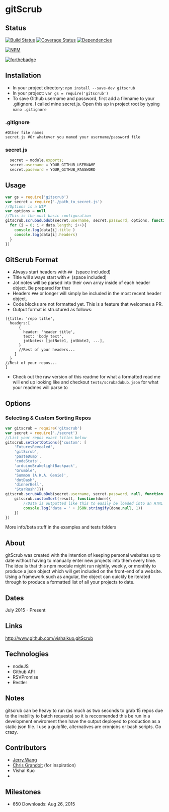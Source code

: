 # gitScrub

## Status
[![Build Status](https://travis-ci.org/vishalkuo/gitScrub.svg?branch=master)](https://travis-ci.org/vishalkuo/gitScrub)
[![Coverage Status](https://coveralls.io/repos/vishalkuo/gitScrub/badge.svg?branch=master&service=github)](https://coveralls.io/github/vishalkuo/gitScrub?branch=master)
[![Dependencies](https://david-dm.org/vishalkuo/gitscrub.svg)](https://david-dm.org/vishalkuo/gitscrub.svg)

[![NPM](https://nodei.co/npm/gitscrub.png?compact=true)](https://nodei.co/npm/gitscrub/)

[![forthebadge](http://forthebadge.com/images/badges/gluten-free.svg)](http://forthebadge.com)

## Installation
* In your project directory: ```npm install --save-dev gitscrub```
* In your project: ```var gs = require('gitscrub')```
* To save Github username and password, first add a filename to your .gitignore. I called mine secret.js. Open this up in project root by typing ```nano .gitignore```

### .gitignore ###
```gitignore
#Other file names
secret.js #Or whatever you named your username/password file
```
### secret.js ###
```Javascript 
  secret = module.exports;
  secret.username = YOUR_GITHUB_USERNAME
  secret.password = YOUR_GITHUB_PASSWORD
```

## Usage
```Javascript
var gs = require('gitscrub')
var secret = require('./path_to_secret.js')
//Options is a WIP
var options = null
//This is the most basic configuration
gitscrub.scrubadubdub(secret.username, secret.password, options, function(data){
  for (i = 0; i < data.length; i++){
    console.log(data[i].title )
    console.log(data[i].headers)
  }
})
```

## GitScrub Format
* Always start headers with ```## ``` (space included)
* Title will always start with ```# ```(space included)
* Jot notes will be parsed into their own array inside of each header object. Be prepared for that
* Headers ```###``` or longer will simply be included in the most recent header object.
* Code blocks are not formatted yet. This is a feature that welcomes a PR. 
* Output format is structured as follows: 
```
[{title: 'repo title',
  headers:[
      {
        header: 'header title',
        text: 'body text',
        jotNotes: [jotNote1, jotNote2, ...],
      }
      //Rest of your headers...
    ]
  }
//Rest of your repos...
]
```
* Check out the raw version of this readme for what a formatted read me will end up looking like and checkout ```tests/scrubadubub.json``` for what your readmes will parse to

## Options
### Selecting & Custom Sorting Repos
```Javascript
var gitscrub = require('gitscrub')
var secret = require('./secret')
//List your repos exact titles below
gitscrub.setSortOptions({'custom': [
    'FuturesRevealed',
    'gitScrub',
    'pasteDump',
    'codeStats',
    'arduinoBrakelightBackpack',
    'Grumble',
    'Summon (A.K.A. Genie)',
    'dotDash',
    'dinnerBell',
    'StarRush']})
gitscrub.scrubADubDub(secret.username, secret.password, null, function(result, err){
    gitscrub.customSort(result, function(done){
        //Data is outputted like this to easily be loaded into an HTML page and rendered usign Angular
        console.log('data = ' + JSON.stringify(done,null, 1))
    })
})
```
More info/beta stuff in the examples and tests folders

## About
gitScrub was created with the intention of keeping personal websites up to date without having to manually enter new projects into them every time. The idea is that this npm module might run nightly, weekly, or monthly to produce a json object which will get included on the front-end of a website. Using a framework such as angular, the object can quickly be iterated through to produce a formatted list of all your projects to date.

## Dates
July 2015 - Present
  
## Links
http://www.github.com/vishalkuo.gitScrub

## Technologies
* nodeJS
* Github API
* RSVPromise
* Restler

## Notes
gitscrub can be heavy to run (as much as two seconds to grab 15 repos due to the inability to batch requests) so it is reccomended this be run in a development enviroment then have the output deployed to production as a static json file. I use a gulpfile, alternatives are cronjobs or bash scripts. Go crazy.

## Contributors
* [Jerry Wang](https://github.com/yisenjerrywang)
* [Chris Grandoit](https://twitter.com/cgrandoit) (for inspiration)
* Vishal Kuo
* 

## Milestones
* 650 Downloads: Aug 26, 2015
